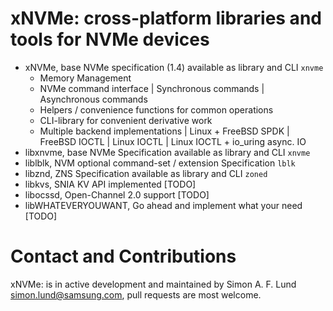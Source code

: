  xNVMe: cross-platform libraries and tools for NVMe devices
============================================================

- xNVMe, base NVMe specification (1.4) available as library and CLI `xnvme`
  - Memory Management
  - NVMe command interface
    | Synchronous commands
    | Asynchronous commands
  - Helpers / convenience functions for common operations
  - CLI-library for convenient derivative work
  - Multiple backend implementations
    | Linux + FreeBSD SPDK
    | FreeBSD IOCTL
    | Linux IOCTL
    | Linux IOCTL + io_uring async. IO
- libxnvme, base NVMe Specification available as library and CLI `xnvme`
- liblblk, NVM optional command-set / extension Specification `lblk`
- libznd, ZNS Specification available as library and CLI `zoned`
- libkvs, SNIA KV API implemented [TODO]
- libocssd, Open-Channel 2.0 support [TODO]
- libWHATEVERYOUWANT, Go ahead and implement what your need [TODO]

Contact and Contributions
=========================

xNVMe: is in active development and maintained by Simon A. F. Lund
<simon.lund@samsung.com>, pull requests are most welcome.
